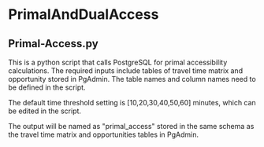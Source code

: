 # PrimalAndDualAccess

## Primal-Access.py

This is a python script that calls PostgreSQL for primal accessibility calculations. The required inputs include tables of travel time matrix and opportunity stored in PgAdmin. The table names and column names need to be defined in the script.

The default time threshold setting is [10,20,30,40,50,60] minutes, which can be edited in the script.

The output will be named as "primal_access" stored in the same schema as the travel time matrix and opportunities tables in PgAdmin.
